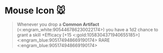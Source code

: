 # Mouse Icon 🐭 
> Whenever you drop a **Common Artifact** (<:engram_white:905446786230022174>) you have a 1d2 chance to grant a skill +Efficacy [+15 <:gold:1058304371940655185>]
<:engram_blue:905174948669190174> RARE <:engram_blue:905174948669190174>
